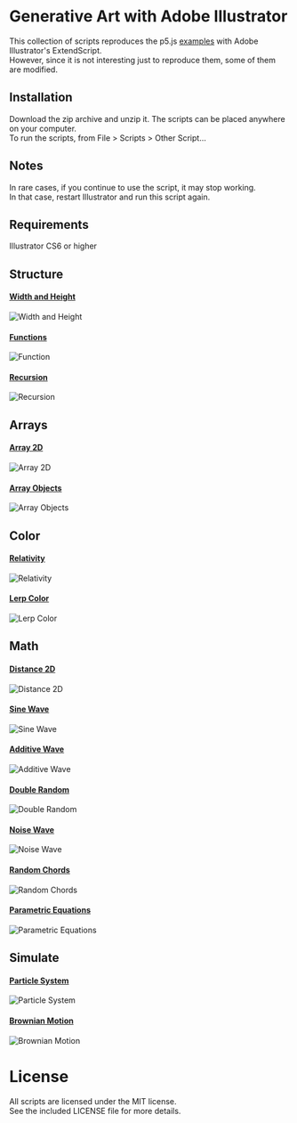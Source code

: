 # Generative Art with Adobe Illustrator
This collection of scripts reproduces the p5.js [examples](https://p5js.org/examples/) with Adobe Illustrator's ExtendScript.  
However, since it is not interesting just to reproduce them, some of them are modified.  


## Installation
Download the zip archive and unzip it. The scripts can be placed anywhere on your computer.  
To run the scripts, from File > Scripts > Other Script...  


## Notes
In rare cases, if you continue to use the script, it may stop working.  
In that case, restart Illustrator and run this script again.  


## Requirements
Illustrator CS6 or higher



## Structure
#### [Width and Height](https://p5js.org/examples/structure-width-and-height.html)
![Width and Height](./images/WidthAndHeight.png)

#### [Functions](https://p5js.org/examples/structure-functions.html)
![Function](./images/Function.png)

#### [Recursion](https://p5js.org/examples/structure-recursion.html)
![Recursion](./images/Recursion.png)



## Arrays
#### [Array 2D](https://p5js.org/examples/arrays-array-2d.html)
![Array 2D](./images/Array2D.png)

#### [Array Objects](https://p5js.org/examples/arrays-array-objects.html)
![Array Objects](./images/ArrayObjects.png)



## Color
#### [Relativity](https://p5js.org/examples/color-relativity.html)
![Relativity](./images/Relativity.png)

#### [Lerp Color](https://p5js.org/examples/color-lerp-color.html)
![Lerp Color](./images/LerpColor.png)



## Math
#### [Distance 2D](https://p5js.org/examples/math-distance-2d.html)
![Distance 2D](./images/Distance2D.png)

#### [Sine Wave](https://p5js.org/examples/math-sine-wave.html)
![Sine Wave](./images/SineWave.png)

#### [Additive Wave](https://p5js.org/examples/math-additive-wave.html)
![Additive Wave](./images/AdditiveWave.png)

#### [Double Random](https://p5js.org/examples/math-double-random.html)
![Double Random](./images/DoubleRandom.png)

#### [Noise Wave](https://p5js.org/examples/math-noise-wave.html)
![Noise Wave](./images/NoiseWave.png)

#### [Random Chords](https://p5js.org/examples/math-random-chords.html)
![Random Chords](./images/RandomChords.png)

#### [Parametric Equations](https://p5js.org/examples/math-parametric-equations.html)
![Parametric Equations](./images/ParametricEquations.png)



## Simulate
#### [Particle System](https://p5js.org/examples/simulate-particle-system.html)
![Particle System](./images/ParticleSystem.png)

#### [Brownian Motion](https://p5js.org/examples/simulate-brownian-motion.html)
![Brownian Motion](./images/BrownianMotion.png)



# License
All scripts are licensed under the MIT license.  
See the included LICENSE file for more details.  
